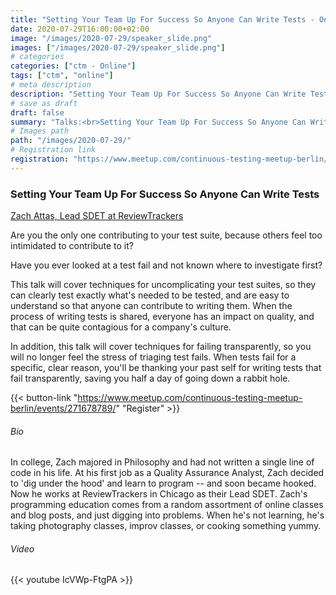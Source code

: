 ```yaml
---
title: "Setting Your Team Up For Success So Anyone Can Write Tests - Online Meetup"
date: 2020-07-29T16:00:00+02:00
image: "/images/2020-07-29/speaker_slide.png"
images: ["/images/2020-07-29/speaker_slide.png"]
# categories
categories: ["ctm - Online"]
tags: ["ctm", "online"]
# meta description
description: "Setting Your Team Up For Success So Anyone Can Write Tests - Online Meetup"
# save as draft
draft: false
summary: "Talks:<br>Setting Your Team Up For Success So Anyone Can Write Tests (Zach Attas)"
# Images path
path: "/images/2020-07-29/"
# Registration link
registration: "https://www.meetup.com/continuous-testing-meetup-berlin/events/271678789/"
---
```


### Setting Your Team Up For Success So Anyone Can Write Tests
[Zach Attas, Lead SDET at ReviewTrackers](https://www.linkedin.com/in/zachary-attas/)

Are you the only one contributing to your test suite, because others feel too intimidated to contribute to it?

Have you ever looked at a test fail and not known where to investigate first?

This talk will cover techniques for uncomplicating your test suites, so they can clearly test exactly what's needed to be tested, and are easy to understand so that anyone can contribute to writing them. When the process of writing tests is shared, everyone has an impact on quality, and that can be quite contagious for a company's culture.

In addition, this talk will cover techniques for failing transparently, so you will no longer feel the stress of triaging test fails. When tests fail for a specific, clear reason, you'll be thanking your past self for writing tests that fail transparently, saving you half a day of going down a rabbit hole.


{{< button-link "https://www.meetup.com/continuous-testing-meetup-berlin/events/271678789/" "Register" >}}

###### Bio
In college, Zach majored in Philosophy and had not written a single line of code in his life. At his first job as a Quality Assurance Analyst, Zach decided to 'dig under the hood' and learn to program -- and soon became hooked. Now he works at ReviewTrackers in Chicago as their Lead SDET. Zach's programming education comes from a random assortment of online classes and blog posts, and just digging into problems. When he's not learning, he's taking photography classes, improv classes, or cooking something yummy.

###### Video
{{< youtube IcVWp-FtgPA >}}